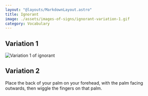 ```yaml
---
layout: "@layouts/MarkdownLayout.astro"
title: Ignorant
image: ./assets/images-of-signs/ignorant-variation-1.gif
category: Vocabulary
---
```


## Variation 1

![Variation 1 of ignorant](@signs/ignorant-variation-1.gif)

## Variation 2

Place the back of your palm on your forehead,
with the palm facing outwards, then wiggle the fingers on that palm.
